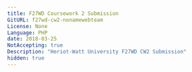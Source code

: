 ```yaml
---
title: F27WD Coursework 2 Submission
GitURL: f27wd-cw2-nonamewebteam
License: None
Language: PHP
date: 2018-03-25
NotAccepting: true
Description: "Heriot-Watt University F27WD CW2 Submission"
hidden: true
---
```

